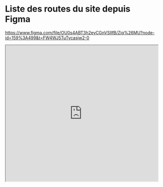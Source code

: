 # Liste des routes du site depuis Figma

https://www.figma.com/file/OU0s4ABT3h2eyCGnVSllfB/Ziq%26MU?node-id=159%3A499&t=FW4WJ5TuTycasjw2-0

<iframe
        height="450"
        width="100%"
        src="https://www.figma.com/embed?embed_host=astra&url=https://www.figma.com/file/OU0s4ABT3h2eyCGnVSllfB/Ziq%26MU?node-id=159%3A499&t=FW4WJ5TuTycasjw2-0"
        allowfullscreen
        />

| Page dans Figma | Route prévues |
| :- | :- |
| Landing page |  |
| Connexion |  |
| Inscription |  |
| Accueil |  |
| Accueil |  |
| Accueil |  |
| Accueil |  |
| Accueil |  |



 - Landing page
 - Connexion
 - Inscription
 - Accueil
 - 
 - 
 - 
 - 
 - 
 - 
 - 
 - 
 - 
 - 
 - 